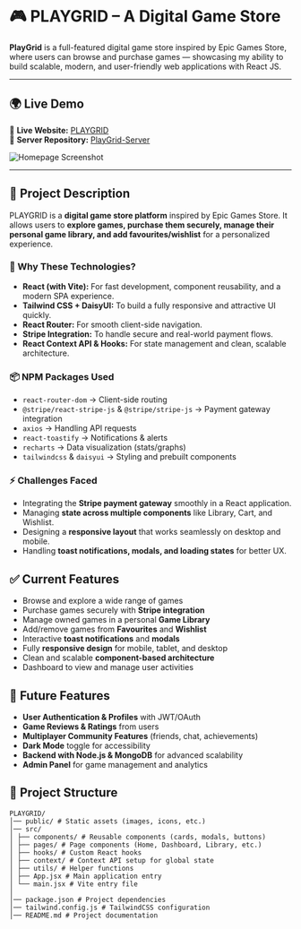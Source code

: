 # 🎮 PLAYGRID – A Digital Game Store

**PlayGrid** is a full-featured digital game store inspired by Epic Games Store, where users can browse and purchase games — showcasing my ability to build scalable, modern, and user-friendly web applications with React JS.

---

## 🌍 Live Demo

🔗 **Live Website:** [PLAYGRID](https://playgrid-aaa.surge.sh/)  
🔗 **Server Repository:** [PlayGrid-Server](https://github.com/al-abir-anik/PlayGrid-Server)


<img src="https://i.ibb.co.com/mC0sHqGz/Screenshot-96.png" alt="Homepage Screenshot" className="w-full bg-no-repeat" />

---

## 📖 Project Description

PLAYGRID is a **digital game store platform** inspired by Epic Games Store. It allows users to **explore games, purchase them securely, manage their personal game library, and add favourites/wishlist** for a personalized experience.

### 🔧 Why These Technologies?

- **React (with Vite):** For fast development, component reusability, and a modern SPA experience.
- **Tailwind CSS + DaisyUI:** To build a fully responsive and attractive UI quickly.
- **React Router:** For smooth client-side navigation.
- **Stripe Integration:** To handle secure and real-world payment flows.
- **React Context API & Hooks:** For state management and clean, scalable architecture.

### 📦 NPM Packages Used

- `react-router-dom` → Client-side routing
- `@stripe/react-stripe-js` & `@stripe/stripe-js` → Payment gateway integration
- `axios` → Handling API requests
- `react-toastify` → Notifications & alerts
- `recharts` → Data visualization (stats/graphs)
- `tailwindcss` & `daisyui` → Styling and prebuilt components


### ⚡ Challenges Faced

- Integrating the **Stripe payment gateway** smoothly in a React application.
- Managing **state across multiple components** like Library, Cart, and Wishlist.
- Designing a **responsive layout** that works seamlessly on desktop and mobile.
- Handling **toast notifications, modals, and loading states** for better UX.


## ✅ Current Features

- Browse and explore a wide range of games
- Purchase games securely with **Stripe integration**
- Manage owned games in a personal **Game Library**
- Add/remove games from **Favourites** and **Wishlist**
- Interactive **toast notifications** and **modals**
- Fully **responsive design** for mobile, tablet, and desktop
- Clean and scalable **component-based architecture**
- Dashboard to view and manage user activities


## 🚀 Future Features

- **User Authentication & Profiles** with JWT/OAuth
- **Game Reviews & Ratings** from users
- **Multiplayer Community Features** (friends, chat, achievements)
- **Dark Mode** toggle for accessibility
- **Backend with Node.js & MongoDB** for advanced scalability
- **Admin Panel** for game management and analytics

<!-- ## 🚀 Features

- ✅ **Authentication & User Management** – Secure login/logout flow
- ✅ **Game Library** – Browse, search, and filter games dynamically
- ✅ **Favourites & Wishlist** – Add/remove games to personalize experience
- ✅ **Purchase Flow** – Integrated **Stripe payment gateway**
- ✅ **Responsive Design** – Works across mobile, tablet, and desktop
- ✅ **Dashboard** – Manage purchases, favourites, and library
- ✅ **Reusable Components** – Built with React functional components & hooks
- ✅ **Toast Notifications & Modals** – For interactive feedback
- ✅ **Clean Code** – Organized file structure for scalability -->

<!-- ---

## 🛠️ Tech Stack

- **Frontend:** React (Vite), React Router, Context API
- **Styling:** Tailwind CSS, DaisyUI, Custom CSS
- **Payment:** Stripe Integration
- **State Management:** React Hooks & Context
- **Deployment:** Vercel / Surge / GitHub Pages
- **Utilities:** Axios, React Toastify, Recharts

--- -->

## 📂 Project Structure

```
PLAYGRID/
│── public/ # Static assets (images, icons, etc.)
│── src/
│ ├── components/ # Reusable components (cards, modals, buttons)
│ ├── pages/ # Page components (Home, Dashboard, Library, etc.)
│ ├── hooks/ # Custom React hooks
│ ├── context/ # Context API setup for global state
│ ├── utils/ # Helper functions
│ ├── App.jsx # Main application entry
│ └── main.jsx # Vite entry file
│
│── package.json # Project dependencies
│── tailwind.config.js # TailwindCSS configuration
│── README.md # Project documentation
```